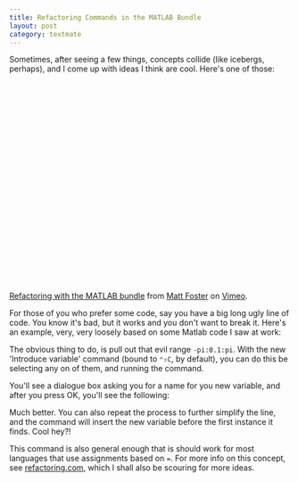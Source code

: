```yaml
--- 
title: Refactoring Commands in the MATLAB Bundle
layout: post
category: textmate
---
```

Sometimes, after seeing a few things, concepts collide (like icebergs, perhaps), and I come up with ideas I think are cool. Here's one of those:

<object width="600" height="376"><param name="allowfullscreen" value="true" /><param name="allowscriptaccess" value="always" /><param name="movie" value="http://vimeo.com/moogaloop.swf?clip_id=2307006&amp;server=vimeo.com&amp;show_title=1&amp;show_byline=1&amp;show_portrait=0&amp;color=00ADEF&amp;fullscreen=1" /><embed src="http://vimeo.com/moogaloop.swf?clip_id=2307006&amp;server=vimeo.com&amp;show_title=1&amp;show_byline=1&amp;show_portrait=0&amp;color=00ADEF&amp;fullscreen=1" type="application/x-shockwave-flash" allowfullscreen="true" allowscriptaccess="always" width="600" height="376"></embed></object><br /><a href="http://vimeo.com/2307006">Refactoring with the MATLAB bundle</a> from <a href="http://vimeo.com/user750148">Matt Foster</a> on <a href="http://vimeo.com">Vimeo</a>.

For those of you who prefer some code, say you have a big long ugly line of code. You know it's bad, but it works and you don't want to break it. Here's an example, very, very loosely based on some Matlab code I saw at work:

<script src="http://gist.github.com/27893.js"></script>
 
The obvious thing to do, is pull out that evil range `-pi:0.1:pi`. With the new 'Introduce variable' command (bound to `⌃⇧C`, by default), you can do this be selecting any on of them, and running the command.  

You'll see a dialogue box asking you for a name for you new variable, and after you press OK, you'll see the following:

<script src="http://gist.github.com/27895.js"></script>

Much better. You can also repeat the process to further simplify the line, and the command will insert the new variable before the first instance it finds. Cool hey?!

This command is also general enough that is should work for most languages that use assignments based on `=`. For more info on this concept, see [refactoring.com](http://www.refactoring.com/catalog/introduceExplainingVariable.html "Refactoring: Introduce Explaining Variable"), which I shall also be scouring for more ideas.
